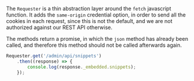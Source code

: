 The `Requester` is a thin abstraction layer around the `fetch` javascript function. It adds the `same-origin`
credential option, in order to send all the cookies in each request, since this is not the default, and we are not
authorized against our REST API otherwise.

The methods return a promise, in which the `json` method has already been called, and therefore this method should not
be called afterwards again.

```javascript
Requester.get('/admin/api/snippets')
    .then((response) => {
        console.log(response._embedded.snippets);
    });
```
